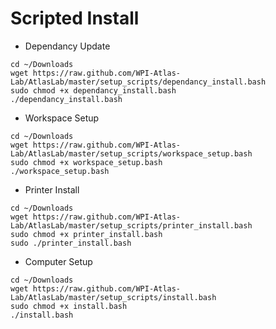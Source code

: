 Scripted Install
=====
* Dependancy Update

```
cd ~/Downloads
wget https://raw.github.com/WPI-Atlas-Lab/AtlasLab/master/setup_scripts/dependancy_install.bash
sudo chmod +x dependancy_install.bash
./dependancy_install.bash
```

* Workspace Setup

```
cd ~/Downloads
wget https://raw.github.com/WPI-Atlas-Lab/AtlasLab/master/setup_scripts/workspace_setup.bash
sudo chmod +x workspace_setup.bash
./workspace_setup.bash
```


* Printer Install

```
cd ~/Downloads
wget https://raw.github.com/WPI-Atlas-Lab/AtlasLab/master/setup_scripts/printer_install.bash
sudo chmod +x printer_install.bash
sudo ./printer_install.bash
```

* Computer Setup

```
cd ~/Downloads
wget https://raw.github.com/WPI-Atlas-Lab/AtlasLab/master/setup_scripts/install.bash
sudo chmod +x install.bash
./install.bash
```

